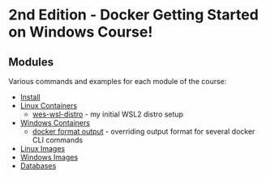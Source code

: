 # 2nd Edition - Docker Getting Started on Windows Course!

## Modules

Various commands and examples for each module of the course:

- [Install](./install/README.md)
- [Linux Containers](./linux-containers/README.md)
  - [wes-wsl-distro](./wes-wsl-distro) - my initial WSL2 distro setup
- [Windows Containers](./win-containers/README.md)
  - [docker format output](./win-containers/docker.format.md) - overriding output format for several docker CLI commands
- [Linux Images](./images/)
- [Windows Images](./windows/)
- [Databases](./databases/)
